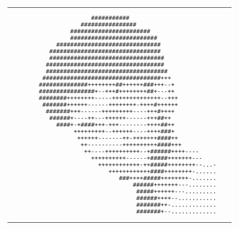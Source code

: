 <table>
<tr>
<td>

<pre>
                       ###########                              
                    ################                           
                 #######################                       
                 #########################                     
             ##############################                    
           ################################                    
           #################################                   
          ##################################                   
          ###################################                  
         ##################################+++                 
        ##############++++++++##++++++###+++--+                
        ################+--+++#++++++++##+---++                
        ########++++++++-----++++++++++++++--+++               
         #######++++++------++++++++-++++#++++++               
          #######+++------+++++++++----+++#++++                
           ######+----++---++++++------+++##++                 
             ####+-+####+++-+++--------++++##++                
                  +++++++++--++++++----++++###+                
                   ++++++-------++-+++++++####++               
                    ++----------++++++++++####+++              
                     ++----++++++++++--+######++++----         
                       ++++++++++------+#####+++++++---        
                         ++++++++++++-++#####++++++++--...-
                            ++++++++++++####++++++++-......
                               ###++++#####++++++++-.......
                                   ######+++++++---........
                                    #####++++++---.........
                                    ######++++--...........
                                    #######++-.............
                                    #######+--.............
</pre>

</td>
<td>

<pre>
haresh@github .................................. <b>Haresh Goyal</b>
role ........................................... Computer Engineering @ UW
focus .......................................... AI · Full-Stack · Neurotech

education ...................................... B.A.Sc. Computer Engineering @ University of Waterloo
languages.programming .......................... TypeScript, Python, C++
stack .......................................... Next.js, Node, React Native, Vite 
cloud/db ....................................... AWS, Firebase, MongoDB
tools .......................................... Cursor, Git, Docker, Figma 

projects ....................................... NeuroBlocks · Tunnel · ChunkeyMonkey
learning ....................................... Agentic LLMs, Blockchain, Systems Design

contact.personal ............................... <a href="https://hareshgoyal.ca">hareshgoyal.ca</a>
contact.linkedin ............................... <a href="https://linkedin.com/in/hareshgoyal">linkedin.com/in/hareshgoyal</a>

currently ......................................
• Project Developer @ UW Blueprint (BobaTalks)
• Incoming Software Developer @ BorderPass (Winter 2026)
• Campus Ambassador @ Intern Insider
</pre>

</td>
</tr>
</table>
